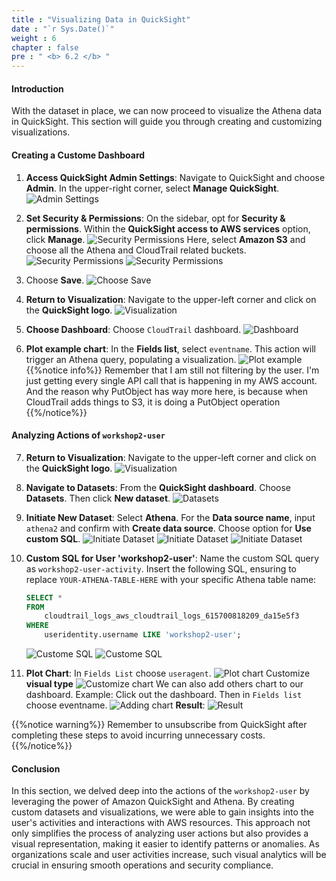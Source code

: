 ```yaml
---
title : "Visualizing Data in QuickSight"
date : "`r Sys.Date()`"
weight : 6
chapter : false
pre : " <b> 6.2 </b> "
---
```


#### Introduction

With the dataset in place, we can now proceed to visualize the Athena data in QuickSight. This section will guide you through creating and customizing visualizations.

#### Creating a Custome Dashboard

1. **Access QuickSight Admin Settings**: Navigate to QuickSight and choose **Admin**. In the upper-right corner, select **Manage QuickSight**.
     ![Admin Settings](/images/6-quicksight/6.2-visualizing-data/01-admin-settings.png)

2. **Set Security & Permissions**: On the sidebar, opt for **Security & permissions**. Within the **QuickSight access to AWS services** option, click **Manage**. 
     ![Security Permissions](/images/6-quicksight/6.2-visualizing-data/02-security-permissions.png)
     Here, select **Amazon S3** and choose all the Athena and CloudTrail related buckets.
     ![Security Permissions](/images/6-quicksight/6.2-visualizing-data/03-security-permissions.png)
     ![Security Permissions](/images/6-quicksight/6.2-visualizing-data/04-security-permissions.png)

3. Choose **Save**.
     ![Choose Save](/images/6-quicksight/6.2-visualizing-data/05-chooose-save.png)

4. **Return to Visualization**: Navigate to the upper-left corner and click on the **QuickSight logo**. 
     ![Visualization](/images/6-quicksight/6.2-visualizing-data/06-visualization.png)

5. **Choose Dashboard**: Choose `CloudTrail` dashboard.
     ![Dashboard](/images/6-quicksight/6.2-visualizing-data/07-dashboard.png)

6. **Plot example chart**: In the **Fields list**, select `eventname`. This action will trigger an Athena query, populating a visualization.
     ![Plot example](/images/6-quicksight/6.2-visualizing-data/08-plot-example.png)
{{%notice info%}}
Remember that I am still not filtering by the user. I'm just getting every single API call that is happening in my AWS account. And the reason why PutObject has way more here, is because when CloudTrail adds things to S3, it is doing a PutObject operation
{{%/notice%}}

#### Analyzing Actions of `workshop2-user`

7. **Return to Visualization**: Navigate to the upper-left corner and click on the **QuickSight logo**. 
     ![Visualization](/images/6-quicksight/6.2-visualizing-data/09-visualization.png)

7. **Navigate to Datasets**: From the **QuickSight dashboard**. Choose **Datasets**. Then click **New dataset**.
     ![Datasets](/images/6-quicksight/6.2-visualizing-data/10-datasets.png)


8. **Initiate New Dataset**: Select **Athena**. For the **Data source name**, input `athena2` and confirm with **Create data source**. Choose option for **Use custom SQL**.
     ![Initiate Dataset](/images/6-quicksight/6.2-visualizing-data/11-initiate-dataset.png)
     ![Initiate Dataset](/images/6-quicksight/6.2-visualizing-data/12-initiate-dataset.png)
     ![Initiate Dataset](/images/6-quicksight/6.2-visualizing-data/13-initiate-dataset.png)

9. **Custom SQL for User 'workshop2-user'**: Name the custom SQL query as `workshop2-user-activity`. Insert the following SQL, ensuring to replace `YOUR-ATHENA-TABLE-HERE` with your specific Athena table name:

    ```sql
    SELECT *
    FROM
        cloudtrail_logs_aws_cloudtrail_logs_615700818209_da15e5f3
    WHERE
        useridentity.username LIKE 'workshop2-user';
    ```
     ![Custome SQL](/images/6-quicksight/6.2-visualizing-data/14-custome-sql.png)
     ![Custome SQL](/images/6-quicksight/6.2-visualizing-data/15-custome-sql.png)

10. **Plot Chart**: In `Fields List` choose `useragent`.
     ![Plot chart](/images/6-quicksight/6.2-visualizing-data/16-plot-chart.png)
     Customize **visual type**
     ![Customize chart](/images/6-quicksight/6.2-visualizing-data/17-plot-chart.png)
     We can also add others chart to our dashboard. Example: Click out the dashboard. Then in `Fields list` choose eventname.
     ![Adding chart](/images/6-quicksight/6.2-visualizing-data/18-adding-chart.png)
     **Result**:
     ![Result](/images/6-quicksight/6.2-visualizing-data/19-result.png)
    

{{%notice warning%}}
Remember to unsubscribe from QuickSight after completing these steps to avoid incurring unnecessary costs.
{{%/notice%}}

#### Conclusion

In this section, we delved deep into the actions of the `workshop2-user` by leveraging the power of Amazon QuickSight and Athena. By creating custom datasets and visualizations, we were able to gain insights into the user's activities and interactions with AWS resources. This approach not only simplifies the process of analyzing user actions but also provides a visual representation, making it easier to identify patterns or anomalies. As organizations scale and user activities increase, such visual analytics will be crucial in ensuring smooth operations and security compliance.
